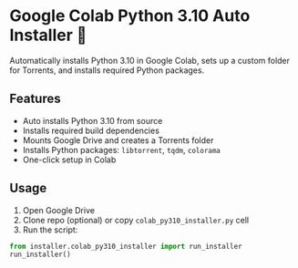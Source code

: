 # Google Colab Python 3.10 Auto Installer 🚀

Automatically installs Python 3.10 in Google Colab, sets up a custom folder for Torrents, and installs required Python packages.

## Features
- Auto installs Python 3.10 from source
- Installs required build dependencies
- Mounts Google Drive and creates a Torrents folder
- Installs Python packages: `libtorrent`, `tqdm`, `colorama`
- One-click setup in Colab

## Usage

1. Open Google Drive
2. Clone repo (optional) or copy `colab_py310_installer.py` cell
3. Run the script:
```python
from installer.colab_py310_installer import run_installer
run_installer()
